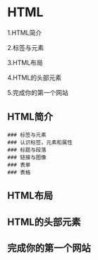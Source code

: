 # HTML

1.HTML简介

2.标签与元素

3.HTML布局

4.HTML的头部元素

5.完成你的第一个网站


## HTML简介

    ### 标签与元素
    ### 认识标签，元素和属性
    ### 标题与段落
    ### 链接与图像
    ### 表单
    ### 表格

## HTML布局

## HTML的头部元素

## 完成你的第一个网站
